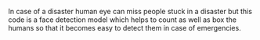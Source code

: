 In case of a disaster human eye can miss people stuck in a disaster but this code is a face detection model which helps to count as well as box the humans so that it becomes easy to detect them in case of emergencies.
